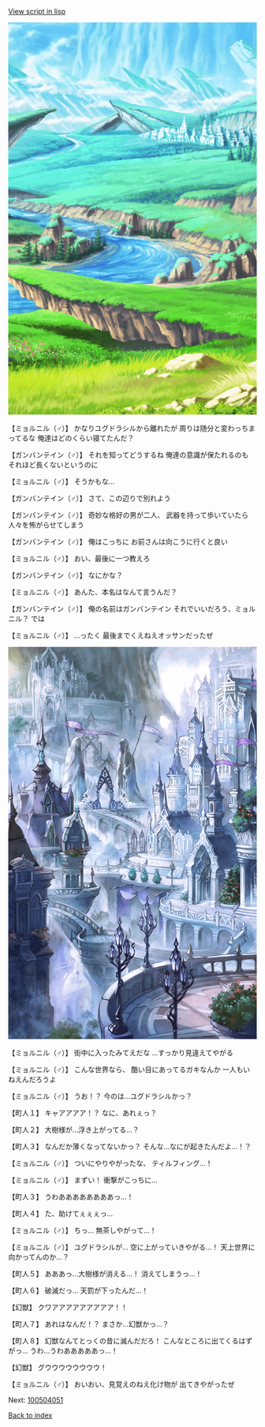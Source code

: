 [View script in lisp](../scripts/100504041.txt)

![plain.png](../images/backgrounds/plain.png)

【ミョルニル（♂）】
かなりユグドラシルから離れたが
周りは随分と変わっちまってるな
俺達はどのくらい寝てたんだ？

【ガンバンテイン（♂）】
それを知ってどうするね
俺達の意識が保たれるのも
それほど長くないというのに

【ミョルニル（♂）】
そうかもな…

【ガンバンテイン（♂）】
さて、この辺りで別れよう

【ガンバンテイン（♂）】
奇妙な格好の男が二人、
武器を持って歩いていたら
人々を怖がらせてしまう

【ガンバンテイン（♂）】
俺はこっちに
お前さんは向こうに行くと良い

【ミョルニル（♂）】
おい、最後に一つ教えろ

【ガンバンテイン（♂）】
なにかな？

【ミョルニル（♂）】
あんた、本名はなんて言うんだ？

【ガンバンテイン（♂）】
俺の名前はガンバンテイン
それでいいだろう、ミョルニル？
では

【ミョルニル（♂）】
…ったく
最後までくえねえオッサンだったぜ

![imperial_city.png](../images/backgrounds/imperial_city.png)

【ミョルニル（♂）】
街中に入ったみてえだな
…すっかり見違えてやがる

【ミョルニル（♂）】
こんな世界なら、
酷い目にあってるガキなんか
一人もいねえんだろうよ

【ミョルニル（♂）】
うお！？
今のは…ユグドラシルかっ？

【町人１】
キャアアアア！？
なに、あれぇっ？

【町人２】
大樹様が…浮き上がってる…？

【町人３】
なんだか薄くなってないかっ？
そんな…なにが起きたんだよ…！？

【ミョルニル（♂）】
ついにやりやがったな、
ティルフィング…！

【ミョルニル（♂）】
まずい！
衝撃がこっちに…

【町人３】
うわああああああああっ…！

【町人４】
た、助けてぇぇぇっ…

【ミョルニル（♂）】
ちっ…
無茶しやがって…！

【ミョルニル（♂）】
ユグドラシルが…
空に上がっていきやがる…！
天上世界に向かってんのか…？

【町人５】
あああっ…大樹様が消える…！
消えてしまうっ…！

【町人６】
破滅だっ…
天罰が下ったんだ…！

【幻獣】
クワアアアアアアアアア！！

【町人７】
あれはなんだ！？
まさか…幻獣かっ…？

【町人８】
幻獣なんてとっくの昔に滅んだだろ！
こんなところに出てくるはずがっ…
うわ…うわあああああっ…！

【幻獣】
グウウウウウウウウ！

【ミョルニル（♂）】
おいおい、見覚えのねえ化け物が
出てきやがったぜ

Next: [100504051](100504051.md)

[Back to index](index.md)
